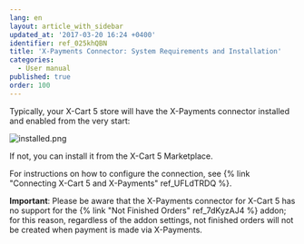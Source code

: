 ```yaml
---
lang: en
layout: article_with_sidebar
updated_at: '2017-03-20 16:24 +0400'
identifier: ref_025khQBN
title: 'X-Payments Connector: System Requirements and Installation'
categories:
  - User manual
published: true
order: 100
---
```

Typically, your X-Cart 5 store will have the X-Payments connector installed and enabled from the very start:

![installed.png]({{site.baseurl}}/attachments/ref_025khQBN/installed.png)

If not, you can install it from the X-Cart 5 Marketplace.

For instructions on how to configure the connection, see {% link "Connecting X-Cart 5 and X-Payments" ref_UFLdTRDQ %}.

**Important**: Please be aware that the X-Payments connector for X-Cart 5 has no support for the {% link "Not Finished Orders" ref_7dKyzAJ4 %} addon; for this reason, regardless of the addon settings, not finished orders will not be created when payment is made via X-Payments.
